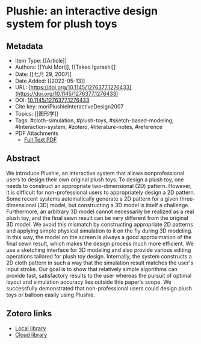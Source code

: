 # Plushie: an interactive design system for plush toys

## Metadata

* Item Type: [[Article]]
* Authors: [[Yuki Mori]], [[Takeo Igarashi]]
* Date: [[七月 29, 2007]]
* Date Added: [[2022-05-13]]
* URL: [https://doi.org/10.1145/1276377.1276433](https://doi.org/10.1145/1276377.1276433)
* DOI: [10.1145/1276377.1276433](https://doi.org/10.1145/1276377.1276433)
* Cite key: moriPlushieInteractiveDesign2007
* Topics: [[图形学]]
* Tags: #cloth-simulation, #plush-toys, #sketch-based-modeling, #Interaction-system, #zotero, #literature-notes, #reference
* PDF Attachments
	- [Full Text PDF](zotero://open-pdf/library/items/TAQ5HL4L)

## Abstract

We introduce Plushie, an interactive system that allows nonprofessional users to design their own original plush toys. To design a plush toy, one needs to construct an appropriate two-dimensional (2D) pattern. However, it is difficult for non-professional users to appropriately design a 2D pattern. Some recent systems automatically generate a 2D pattern for a given three-dimensional (3D) model, but constructing a 3D model is itself a challenge. Furthermore, an arbitrary 3D model cannot necessarily be realized as a real plush toy, and the final sewn result can be very different from the original 3D model. We avoid this mismatch by constructing appropriate 2D patterns and applying simple physical simulation to it on the fly during 3D modeling. In this way, the model on the screen is always a good approximation of the final sewn result, which makes the design process much more efficient. We use a sketching interface for 3D modeling and also provide various editing operations tailored for plush toy design. Internally, the system constructs a 2D cloth pattern in such a way that the simulation result matches the user's input stroke. Our goal is to show that relatively simple algorithms can provide fast, satisfactory results to the user whereas the pursuit of optimal layout and simulation accuracy lies outside this paper's scope. We successfully demonstrated that non-professional users could design plush toys or balloon easily using Plushie.


##  Zotero links
* [Local library](zotero://select/items/1_MEHHJJCX)
* [Cloud library](http://zotero.org/users/8989203/items/MEHHJJCX)

